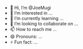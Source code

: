 - 👋 Hi, I’m @JoeMugi
- 👀 I’m interested in ...
- 🌱 I’m currently learning ...
- 💞️ I’m looking to collaborate on ...
- 📫 How to reach me ...
- 😄 Pronouns: ...
- ⚡ Fun fact: ...

<!---
JoeMugi/JoeMugi is a ✨ special ✨ repository because its `README.md` (this file) appears on your GitHub profile.
You can click the Preview link to take a look at your changes.
--->
